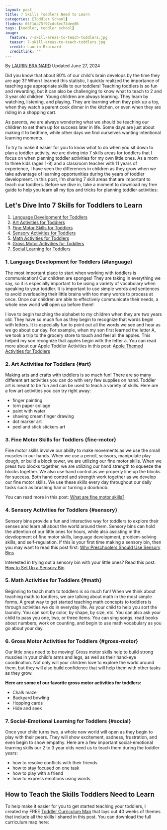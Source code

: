 ```yaml
---
layout: post
title: 7 Skills Toddlers Need to Learn
categories: [Toddler School]
flodesk: 65f1da75f97cdc8ec73dee06
tags: [toddler, toddler school]
image:
  feature: 7-skill-areas-to-teach-toddlers.jpg
  teaser: 7-skill-areas-to-teach-toddlers.jpg
  credit: Laurin Brainard
  creditlink: ""
---
```

By [LAURIN BRAINARD](https://theprimarybrain.com/menu/about/) Updated June 27, 2024

Did you know that about 80% of our child's brain develops by the time they are age 3? When I learned this statistic, I quickly realized the importance of teaching age appropriate skills to our toddlers! Teaching toddlers is so fun and rewarding, but it can also be challenging to know what to teach to 2 and 3 year old children. Young children are always learning. They learn by watching, listening, and playing. They are learning when they pick up a toy, when they watch a parent cook dinner in the kitchen, or even when they are riding in a shopping cart. 

As parents, we are always wondering what we should be teaching our children to set them up for success later in life. Some days are just about making it to bedtime, while other days we find ourselves wanting intentional learning moments. 

To try to make it easier for you to know what to do when you sit down to plan a toddler activity, we are diving into 7 skills areas for toddlers that I focus on when planning toddler activities for my own little ones. As a mom to three kids (ages 1-8) and a classroom teacher with 11 years of experience, I have seen the differences in children as they grow when we take advantage of learning opportunities during the years of toddler development. In this post, I'm sharing 7 skill areas that are important to teach our toddlers. Before we dive in, take a moment to download my free guide to help you learn all my tips and tricks for planning toddler activities:

<div id="fd-form-65388aed2aaccd4af3f7fe5a"></div>
<script>
  window.fd('form', {
    formId: '65388aed2aaccd4af3f7fe5a',
    containerEl: '#fd-form-65388aed2aaccd4af3f7fe5a'
  });
</script>

## Let's Dive Into 7 Skills for Toddlers to Learn
1. [Language Development for Toddlers](#language)
2. [Art Activities for Toddlers](#art)
3. [Fine Motor Skills for Toddlers](#fine-motor)
4. [Sensory Activities for Toddlers](#sensory)
5. [Math Activities for Toddlers](#math)
6. [Gross Motor Activities for Toddlers](#gross-motor)
7. [Social Learning for Toddlers](#social)

### 1. Language Development for Toddlers {#language}

The most important place to start when working with toddlers is communication! Our children are sponges! They are taking in everything we say, so it is especially important to be using a variety of vocabulary when speaking to your toddler. It is important to use simple words and sentences to avoid overloading their little brains with too many words to process at once. Once our children are able to effectively communicate their needs, a whole new world will open up before them! 

I love to begin teaching the alphabet to my children when they are two years old. They have so much fun as they begin to recognize that words begin with letters. It is especially fun to point out all the words we see and hear as we go about our day. For example, when my son first learned the letter A, we took a trip to the grocery store to touch and feel all the apples. This helped my son recognize that apples begin with the letter a. You can read more about our Apple Toddler Activities in this post: [Apple Themed Activities for Toddlers](https://theprimarybrain.com/toddler%20school/2018/09/07/Toddler-School-Curriculum-Apple-Theme-Lesson-1/)

### 2. Art Activities for Toddlers {#art}
Making arts and crafts with toddlers is so much fun! There are so many different art activities you can do with very few supplies on hand. Toddler art is meant to be fun and can be used to teach a variety of skills. Here are a few art activities you can try right away:
- finger painting
- torn paper collage
- paint with water
- shaving cream finger drawing
- dot marker art
- peel and stick stickers art

### 3. Fine Motor Skills for Toddlers {fine-motor}
Fine motor skills involve our ability to make movements as we use the small muscles in our hands.  When we use a pencil, scissors, manipulate play dough, or build a block tower, we are utilizing our fine motor skills. When we press two blocks together, we are utilizing our hand strength to squeeze the blocks together. We also use hand control as we properly line up the blocks for success. Both hand control and strength work together as we develop our fine motor skills. We use these skills every day throughout our daily tasks such as brushing hair or turning a doorknob. 

You can read more in this post: [What are fine motor skills?](https://theprimarybrain.com/fine%20motor%20skills/2024/01/25/What-Are-Fine-Motor-Skills/)

### 4. Sensory Activities for Toddlers {#sensory}
Sensory bins provide a fun and interactive way for toddlers to explore their senses and learn all about the world around them. Sensory bins can hold the attention of our little ones for hours, while also assisting in the development of fine motor skills, language development, problem-solving skills, and self-regulation. If this is your first time making a sensory bin, then you may want to read this post first: [Why Preschoolers Should Use Sensory Bins](https://theprimarybrain.com/preschool/2023/03/30/Sensory-Bins-For-Preschoolers/)

Interested in trying out a sensory bin with your little ones? Read this post: [How to Set Up a Sensory Bin](https://theprimarybrain.com/preschool/2023/03/31/Setting-Up-A-Sensory-Bin/)

### 5. Math Activities for Toddlers {#math}
Beginning to teach math to toddlers is so much fun! When we think about teaching math to toddlers, we are talking about math in the most simple forms. A great way to get started teaching math concepts to toddlers is through activities we do in everyday life. As your child to help you sort the laundry. You can sort by color, by shape, by size, etc. You can also ask your child to pass you one, two, or three items. You can sing songs, read books about numbers, work on counting, and begin to use math vocabulary as you go about your day. 

### 6. Gross Motor Activities for Toddlers {#gross-motor}
Our little ones need to be moving! Gross motor skills help to build strong muscles in your child's arms and legs, as well as their hand-eye coordination. Not only will your children love to explore the world around them, but they will also build confidence that will help them with other tasks as they grow. 

**Here are some of our favorite gross motor activities for toddlers:**
- Chalk maze
- Backyard bowling
- Hopping cards
- Hide and seek

### 7. Social-Emotional Learning for Toddlers {#social}
Once your child turns two, a whole new world will open as they begin to play with their peers. They will show excitement, sadness, frustration, and even begin to show empathy. Here are a few important social-emotional learning skills our 2 to 3 year olds need us to teach them during the toddler years:
- how to resolve conflicts with their friends
- how to stay focused on one task 
- how to play with a friend
- how to express emotions using words

## How to Teach the Skills Toddlers Need to Learn
To help make it easier for you to get started teaching your toddlers, I created my FREE [Toddler Curriculum Map](https://theprimarybrain.com/toddler%20school/2024/03/13/Toddler-Curriculum-Map/) that lays out 40 weeks of themes that include all the skills I shared in this post. You can download the full curriculum map here: